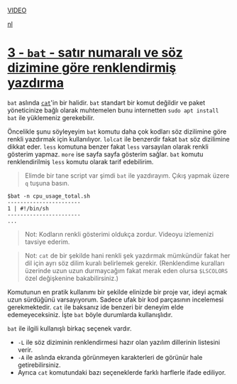 [VIDEO](https://youtu.be/wyaG3rkw_EE)


[nl](https://www.youtube.com/watch?v=BIRgKVqjzqg)


# [3 - `bat` - satır numaralı ve söz dizimine göre renklendirmiş yazdırma](https://youtu.be/wyaG3rkw_EE)

`bat` aslında [`cat`](#1-cat-concatenate.md)'in bir halidir. `bat` standart bir komut değildir ve paket yöneticinize bağlı olarak muhtemelen bunu internetten `sudo apt install bat` ile yüklemeniz gerekebilir.

Öncelikle şunu söyleyeyim `bat` komutu daha çok kodları söz dizilimine göre renkli yazdırmak için kullanılıyor. `lolcat` ile benzerdir fakat `bat` söz dizilimine dikkat eder. `less` komutuna benzer fakat `less` varsayılan olarak renkli gösterim yapmaz. `more` ise sayfa sayfa gösterim sağlar. `bat` komutu renklendirilmiş `less` komutu olarak tarif edebilirim.

> Elimde bir tane script var şimdi `bat` ile yazdırayım. Çıkış yapmak üzere `q` tuşuna basın.

``` shell
$bat -n cpu_usage_total.sh
-----------------------
1 | #!/bin/sh
-----------------------
...
```

> Not: Kodların renkli gösterimi oldukça zordur. Videoyu izlemenizi tavsiye ederim.

> Not: `cat` de bir şekilde hani renkli şek yazdırmak mümkündür fakat her dil için ayrı söz dilim kuralı belirlemek gerekir. (Renklendime kuralları üzerinde uzun uzun durmaycağım fakat merak eden olursa `$LSCOLORS` özel değişkenine bakabilirsiniz.)

Komutunun en pratik kullanımı bir şekilde elinizde bir proje var, ideyi açmak uzun sürdüğünü varsayıyorum. Sadece ufak bir kod parçasının incelemesi gerekmektedir. `cat` ile baksanız ide benzeri bir deneyim elde edemeyeceksiniz. İşte `bat` böyle durumlarda kullanışlıdır.

`bat` ile ilgili kullanışlı birkaç seçenek vardır.
- `-L` ile söz diziminin renklendirmesi hazır olan yazılım dillerinin listesini verir.
- `-A` ile aslında ekranda görünmeyen karakterleri de görünür hale getirebilirsiniz.
- Ayrıca `cat` komutundaki bazı seçeneklerde farklı harflerle ifade ediliyor.
